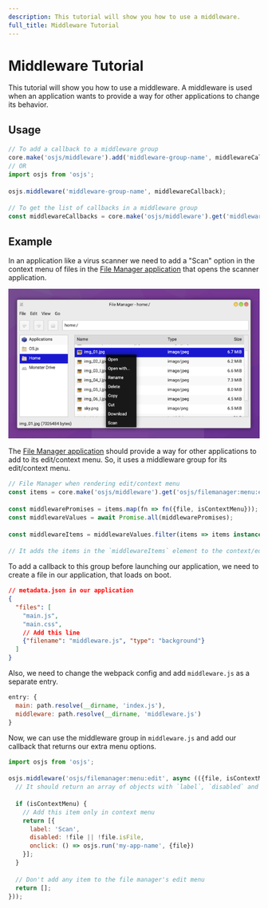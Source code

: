 ```yaml
---
description: This tutorial will show you how to use a middleware.
full_title: Middleware Tutorial
---
```


# Middleware Tutorial

This tutorial will show you how to use a middleware. A middleware is used when an application wants to provide a way for other applications to change its behavior.

## Usage

```javascript
// To add a callback to a middleware group
core.make('osjs/middleware').add('middleware-group-name', middlewareCallback);
// OR
import osjs from 'osjs';

osjs.middleware('middleware-group-name', middlewareCallback);

// To get the list of callbacks in a middleware group
const middlewareCallbacks = core.make('osjs/middleware').get('middleware-group-name');
```

## Example

In an application like a virus scanner we need to add a "Scan" option in the context menu of files in the [File Manager application](https://github.com/os-js/osjs-filemanager-application) that opens the scanner application.

![Example](example.png)

The [File Manager application](https://github.com/os-js/osjs-filemanager-application) should
provide a way for other applications to add to its edit/context menu. So, it uses a middleware group for its edit/context menu.
```javascript
// File Manager when rendering edit/context menu
const items = core.make('osjs/middleware').get('osjs/filemanager:menu:edit');

const middlewarePromises = items.map(fn => fn({file, isContextMenu}));
const middlewareValues = await Promise.all(middlewarePromises);

const middlewareItems = middlewareValues.filter(items => items instanceof Array);

// It adds the items in the `middlewareItems` element to the context/edit menu
```

To add a callback to this group before launching our application, we need to create a file in our application, that loads on boot.

```json
// metadata.json in our application
{
  "files": [
    "main.js",
    "main.css",
    // Add this line
    {"filename": "middleware.js", "type": "background"}
  ]
}
```

Also, we need to change the webpack config and add `middleware.js` as a separate entry.

```javascript
entry: {
  main: path.resolve(__dirname, 'index.js'),
  middleware: path.resolve(__dirname, 'middleware.js')
}
```

Now, we can use the middleware group in `middleware.js` and add our callback that returns our extra menu options.

```javascript
import osjs from 'osjs';

osjs.middleware('osjs/filemanager:menu:edit', async (({file, isContextMenu}) => {
  // It should return an array of objects with `label`, `disabled` and `onclick`

  if (isContextMenu) {
    // Add this item only in context menu
    return [{
      label: 'Scan',
      disabled: !file || !file.isFile,
      onclick: () => osjs.run('my-app-name', {file})
    }];
  }

  // Don't add any item to the file manager's edit menu
  return [];
}));
```
